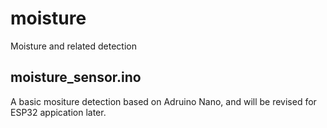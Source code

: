 # moisture
Moisture and related detection

## moisture_sensor.ino
A basic mositure detection based on Adruino Nano, and will be revised for ESP32 appication later.
